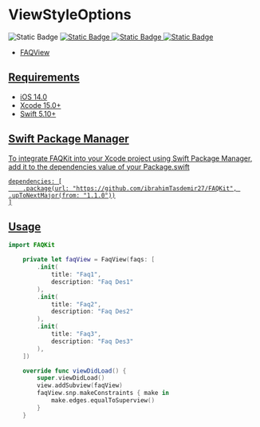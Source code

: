 
# ViewStyleOptions
<img alt="Static Badge" src="https://img.shields.io/badge/Xcode-UIView-xcode?&logo=xcode&color=CF212E"> <a href='https://github.com/ibrahimTasdemir27/FAQKit/' target="_blank"><img alt="Static Badge" src="https://img.shields.io/badge/iOS-swift-xcode?logo=swift">
<a href='https://www.linkedin.com/in/ibrahim-halil-taşdemir-ios-developer-111631245/' target="_blank"><img alt="Static Badge" src="https://img.shields.io/badge/-0B66C2?logo=linkedin">
<a href='https://github.com/ibrahimTasdemir27/' target="_blank"><img alt="Static Badge" src="https://img.shields.io/badge/ibrahimtasdmr27-FAQKit-xcode?logo=GitHub&color=CF212E">

- FAQView

## Requirements
- iOS 14.0
- Xcode 15.0+
- Swift 5.10+



## Swift Package Manager

To integrate FAQKit into your Xcode project using Swift Package Manager, add it to the dependencies value of your Package.swift


```
dependencies: [
    .package(url: "https://github.com/ibrahimTasdemir27/FAQKit", .upToNextMajor(from: "1.1.0"))
]
```



## Usage
```swift
import FAQKit

    private let faqView = FaqView(faqs: [
        .init(
            title: "Faq1",
            description: "Faq Des1"
        ),
        .init(
            title: "Faq2",
            description: "Faq Des2"
        ),
        .init(
            title: "Faq3",
            description: "Faq Des3"
        ),
    ])

    override func viewDidLoad() {
        super.viewDidLoad()
        view.addSubview(faqView)
        faqView.snp.makeConstraints { make in
            make.edges.equalToSuperview()
        }
    }
```







